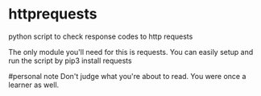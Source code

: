 # httprequests
python script to check response codes to http requests

The only module you'll need for this is requests. You can easily setup and run the script by pip3 install requests

#personal note
Don't judge what you're about to read. You were once a learner as well.
